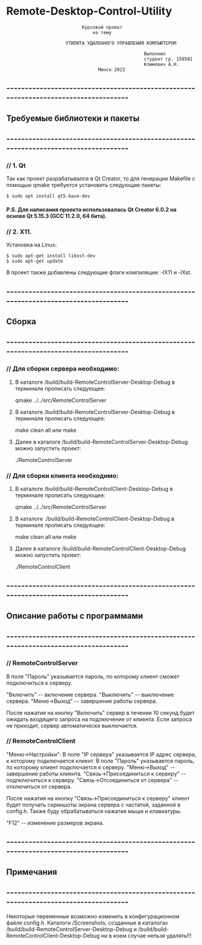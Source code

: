 # Remote-Desktop-Control-Utility

				                Курсовой проект
				                    на тему
				    
		                  УТИЛИТА УДАЛЕННОГО УПРАВЛЕНИЯ КОМПЬЮТЕРОМ
		
			                                           Выполнил
			                                           студент гр. 150501
			                                           Климович А.Н.
			                          Минск 2023

## ------------------------------------------------------------------------------------
## Требуемые библиотеки и пакеты 
## ------------------------------------------------------------------------------------			  			
### // 1. Qt 
Так как проект разрабатывался в Qt Creator, то для генерации Makefile с помощью qmake
требуется установить следующие пакеты:
 
 	$ sudo apt install qt5-base-dev

#### P.S. Для написания проекта использовалась Qt Creator 6.0.2 на основе Qt 5.15.3 (GCC 11.2.0, 64 бита).

### // 2. X11.
Установка на Linux:

	$ sudo apt-get install libxst-dev
	$ sudo apt-get update
	
В проект также добавлены следующие флаги компиляции: -lX11 и -lXst.

## ------------------------------------------------------------------------------------
## Сборка
## ------------------------------------------------------------------------------------			  
### // Для сборки сервера необходимо:

1. В каталоге /build/build-RemoteControlServer-Desktop-Debug в терминале прописать следующее:
	
	qmake ../../src/RemoteControlServer
	
2. В каталоге /build/build-RemoteControlServer-Desktop-Debug в терминале прописать следующее:

	make clean all 
				или
	make
	
3. Далее в каталоге /build/build-RemoteControlServer-Desktop-Debug можно запустить проект:
	
	./RemoteControlServer
	 	 
### // Для сборки клиента необходимо:
	
1. В каталоге /build/build-RemoteControlClient-Desktop-Debug в терминале прописать следующее:
	
	qmake ../../src/RemoteControlServer
	
2. В каталоге ./build/build-RemoteControlClient-Desktop-Debug в терминале прописать следующее:

	make clean all 
				или
	make
	
3. Далее в каталоге /build/build-RemoteControlClient-Desktop-Debug можно запустить проект:
	
	./RemoteControlClient  
	 


## ------------------------------------------------------------------------------------
## Описание работы с программами
## ------------------------------------------------------------------------------------		          
### // RemoteControlServer
В поле "Пароль" указывается пароль, по которому клиент сможет подключиться к серверу.

"Включить" -- включение сервера.
"Выключить" -- выключение сервера.
"Меню->Выход" -- завершение работы сервера.

После нажатия на кнопку "Включить" сервер в течении 10 секунд будет ожидать входящего
запроса на подлкючение от клиента. Если запроса не приходит, сервер автоматически выключается.

### // RemoteControlClient
"Меню->Настройки":
	В поле "IP сервера" указывается IP адрес сервера, к которому подключается клиент.
	В поле "Пароль" указывается пароль, по которому клиент подключается к серверу.
"Меню->Выход" -- завершение работы клиента.
"Связь->Присоединиться к серверу" -- подлключиться к серверу.
"Связь->Отсоединиться от сервера" -- отключиться от сервера.

После нажатия на кнопку "Связь->Присоединиться к серверу" клиент будет получать скриншоты экрана
сервера с частатой, заданной в config.h. Также буду обрабатываться нажатия мыши и клавиатуры.

"F12" -- изменение размеров экрана.

## ------------------------------------------------------------------------------------
## Примечания 
## ------------------------------------------------------------------------------------

Некоторые переменные возможно изменить в конфигурационном файле config.h.
Каталоги /Screenshots, созданные в каталогах /build/build-RemoteControlServer-Desktop-Debug и
/build/build-RemoteControlClient-Desktop-Debug ни в коем случае нельзя удалять!!!

